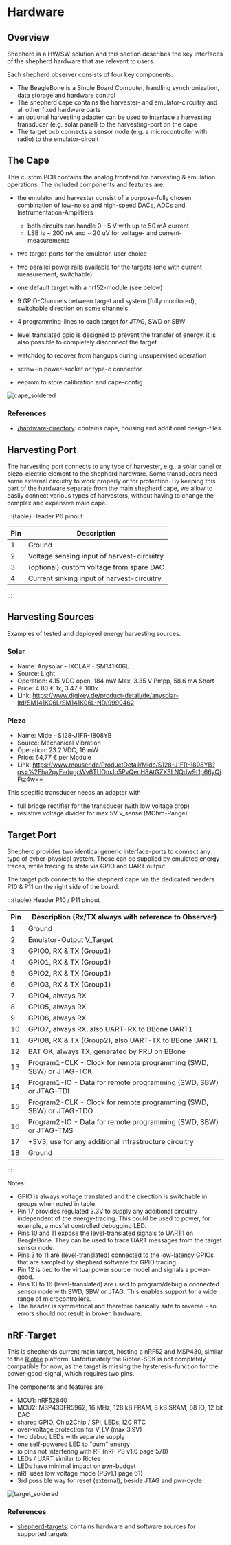 # Hardware

## Overview

Shepherd is a HW/SW solution and this section describes the key interfaces of the shepherd hardware that are relevant to users.

Each shepherd observer consists of four key components:

- The BeagleBone is a Single Board Computer, handling synchronization, data storage and hardware control
- The shepherd cape contains the harvester- and emulator-circuitry and all other fixed hardware parts
- an optional harvesting adapter can be used to interface a harvesting transducer (e.g. solar panel) to the harvesting-port on the cape
- The target pcb connects a sensor node (e.g. a microcontroller with radio) to the emulator-circuit

## The Cape

This custom PCB contains the analog frontend for harvesting & emulation operations.
The included components and features are:

- the emulator and harvester consist of a purpose-fully chosen combination of low-noise and high-speed DACs, ADCs and Instrumentation-Amplifiers

  - both circuits can handle 0 - 5 V with up to 50 mA current
  - LSB is ~ 200 nA and ~ 20 uV for voltage- and current-measurements

- two target-ports for the emulator, user choice
- two parallel power rails available for the targets (one with current measurement, switchable)
- one default target with a nrf52-module (see below)
- 9 GPIO-Channels between target and system (fully monitored), switchable direction on some channels
- 4 programming-lines to each target for JTAG, SWD or SBW
- level translated gpio is designed to prevent the transfer of energy. it is also possible to completely disconnect the target
- watchdog to recover from hangups during unsupervised operation
- screw-in power-socket or type-c connector
- eeprom to store calibration and cape-config

![cape_soldered](../media_recap/cape_v24b_front_with_headers.jpg)

### References

- [/hardware-directory](https://github.com/orgua/shepherd/tree/main/hardware): contains cape, housing and additional design-files

## Harvesting Port

The harvesting port connects to any type of harvester, e.g., a solar panel or piezo-electric element to the shepherd hardware.
Some transducers need some external circuitry to work properly or for protection.
By keeping this part of the hardware separate from the main shepherd cape, we allow to easily connect various types of harvesters, without having to change the complex and expensive main cape.

:::{table} Header P6 pinout

| Pin | Description                                |
|-----|--------------------------------------------|
| 1   | Ground                                     |
| 2   | Voltage sensing input of harvest-circuitry |
| 3   | (optional) custom voltage from spare DAC   |
| 4   | Current sinking input of harvest-circuitry |
:::

## Harvesting Sources

Examples of tested and deployed energy harvesting sources.

### Solar

- Name: Anysolar - IXOLAR - SM141K06L
- Source: Light
- Operation: 4.15 VDC open, 184 mW Max, 3.35 V Pmpp, 58.6 mA Short
- Price: 4.80 € 1x, 3.47 € 100x
- Link: <https://www.digikey.de/product-detail/de/anysolar-ltd/SM141K06L/SM141K06L-ND/9990462>

### Piezo

- Name: Mide - S128-J1FR-1808YB
- Source: Mechanical Vibration
- Operation: 23.2 VDC, 16 mW
- Price: 64,77 € per Module
- Link: <https://www.mouser.de/ProductDetail/Mide/S128-J1FR-1808YB?qs=%2Fha2pyFadugcWv6TUOmJo5PvQenH8AtGZXSLNQdw9t1p66yQjFtz4w==>

This specific transducer needs an adapter with

- full bridge rectifier for the transducer (with low voltage drop)
- resistive voltage divider for max 5V v_sense (MOhm-Range)


## Target Port

Shepherd provides two identical generic interface-ports to connect any type of cyber-physical system. These can be supplied by emulated energy traces, while tracing its state via GPIO and UART output.

The target pcb connects to the shepherd cape via the dedicated headers P10 & P11 on the right side of the board.

:::{table} Header P10 / P11 pinout

| Pin | Description (Rx/TX always with reference to Observer)              |
|-----|--------------------------------------------------------------------|
| 1   | Ground                                                             |
| 2   | Emulator-Output V_Target                                           |
| 3   | GPIO0, RX & TX (Group1)                                            |
| 4   | GPIO1, RX & TX (Group1)                                            |
| 5   | GPIO2, RX & TX (Group1)                                            |
| 6   | GPIO3, RX & TX (Group1)                                            |
| 7   | GPIO4, always RX                                                   |
| 8   | GPIO5, always RX                                                   |
| 9   | GPIO6, always RX                                                   |
| 10  | GPIO7, always RX, also UART-RX to BBone UART1                      |
| 11  | GPIO8, RX & TX (Group2), also UART-TX to BBone UART1               |
| 12  | BAT OK, always TX, generated by PRU on BBone                       |
| 13  | Program1-CLK - Clock for remote programming (SWD, SBW) or JTAG-TCK |
| 14  | Program1-IO - Data for remote programming (SWD, SBW) or JTAG-TDI   |
| 15  | Program2-CLK - Clock for remote programming (SWD, SBW) or JTAG-TDO |
| 16  | Program2-IO - Data for remote programming (SWD, SBW) or JTAG-TMS   |
| 17  | +3V3, use for any additional infrastructure circuitry              |
| 18  | Ground                                                             |
:::

Notes:

- GPIO is always voltage translated and the direction is switchable in groups when noted in table.
- Pin 17 provides regulated 3.3V to supply any additional circuitry independent of the energy-tracing. This could be used to power, for example, a mosfet controlled debugging LED.
- Pins 10 and 11 expose the level-translated signals to UART1 on BeagleBone. They can be used to trace UART messages from the target sensor node.
- Pins 3 to 11 are (level-translated) connected to the low-latency GPIOs that are sampled by shepherd software for GPIO tracing.
- Pin 12 is tied to the virtual power source model and signals a power-good.
- Pins 13 to 16 (level-translated) are used to program/debug a connected sensor node with SWD, SBW or JTAG. This enables support for a wide range of microcontrollers.
- The header is symmetrical and therefore basically safe to reverse - so errors should not result in broken hardware.

## nRF-Target

This is shepherds current main target, hosting a nRF52 and MSP430, similar to the [Riotee](https://www.riotee.nessie-circuits.de) platform. Unfortunately the Riotee-SDK is not completely compatible for now, as the target is missing the hysteresis-function for the power-good-signal, which requires two pins.

The components and features are:

- MCU1: nRF52840
- MCU2: MSP430FR5962, 16 MHz, 128 kB FRAM, 8 kB SRAM, 68 IO, 12 bit DAC
- shared GPIO, Chip2Chip / SPI, LEDs, I2C RTC
- over-voltage protection for V_LV (max 3.9V)
- two debug LEDs with separate supply
- one self-powered LED to "burn" energy
- io pins not interfering with RF (nRF PS v1.6 page 578)
- LEDs / UART similar to Riotee
- LEDs have minimal impact on pwr-budget
- nRF uses low voltage mode (PSv1.1 page 61)
- 3rd possible way for reset (external), beside JTAG and pwr-cycle

![target_soldered](../media_recap/target_nRF_FRAM_v1.0_front_with_header.jpg)

### References

- [shepherd-targets](https://github.com/orgua/shepherd-targets): contains hardware and software sources for supported targets
